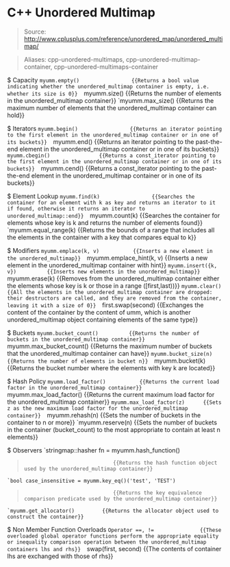 # C++ Unordered Multimap

> Source: http://www.cplusplus.com/reference/unordered_map/unordered_multimap/

> Aliases: cpp-unordered-multimaps, cpp-unordered-multimap-container, cpp-unordered-multimaps-container

$ Capacity
    `myumm.empty()                 {{Returns a bool value indicating whether the unordered_multimap container is empty, i.e. whether its size is 0}} 
    `myumm.size()                  {{Returns the number of elements in the unordered_multimap container}} 
    `myumm.max_size()              {{Returns the maximum number of elements that the unordered_multimap container can hold}} 

$ Iterators
    `myumm.begin()                 {{Returns an iterator pointing to the first element in the unordered_multimap container or in one of its buckets}} 
    `myumm.end()                   {{Returns an iterator pointing to the past-the-end element in the unordered_multimap container or in one of its buckets}} 
    `myumm.cbegin()                {{Returns a const_iterator pointing to the first element in the unordered_multimap container or in one of its buckets}} 
    `myumm.cend()                  {{Returns a const_iterator pointing to the past-the-end element in the unordered_multimap container or in one of its buckets}} 

$ Element Lookup
    `myumm.find(k)                 {{Searches the container for an element with k as key and returns an iterator to it if found, otherwise it returns an iterator to unordered_multimap::end}} 
    `myumm.count(k)                {{Searches the container for elements whose key is k and returns the number of elements found}} 
    `myumm.equal_range(k)          {{Returns the bounds of a range that includes all the elements in the container with a key that compares equal to k}} 

$ Modifiers
    `myumm.emplace(k, v)           {{Inserts a new element in the unordered_multimap}} 
    `myumm.emplace_hint(k, v)      {{Inserts a new element in the unordered_multimap container with hint}} 
    `myumm.insert({k, v})          {{Inserts new elements in the unordered_multimap}} 
    `myumm.erase(k)                {{Removes from the unordered_multimap container either the elements whose key is k or those in a range ([first,last))}} 
    `myumm.clear()                 {{All the elements in the unordered_multimap container are dropped: their destructors are called, and they are removed from the container, leaving it with a size of 0}} 
    `first.swap(second)            {{Exchanges the content of the container by the content of umm, which is another unordered_multimap object containing elements of the same type}} 

$ Buckets
    `myumm.bucket_count()          {{Returns the number of buckets in the unordered_multimap container}} 
    `myumm.max_bucket_count()      {{Returns the maximum number of buckets that the unordered_multimap container can have}} 
    `myumm.bucket_size(n)          {{Returns the number of elements in bucket n}} 
    `myumm.bucket(k)               {{Returns the bucket number where the elements with key k are located}} 

$ Hash Policy
    `myumm.load_factor()           {{Returns the current load factor in the unordered_multimap container}} 
    `myumm.max_load_factor()       {{Returns the current maximum load factor for the unordered_multimap container}} 
    `myumm.max_load_factor(z)      {{Sets z as the new maximum load factor for the unordered_multimap container}} 
    `myumm.rehash(n)               {{Sets the number of buckets in the container to n or more}} 
    `myumm.reserve(n)              {{Sets the number of buckets in the container (bucket_count) to the most appropriate to contain at least n elements}} 

$ Observers
    `stringmap::hasher fn = myumm.hash_function()
>                                  {{Returns the hash function object used by the unordered_multimap container}} 
    `bool case_insensitive = myumm.key_eq()('test', 'TEST')
>                                  {{Returns the key equivalence comparison predicate used by the unordered_multimap container}} 
    `myumm.get_allocator()         {{Returns the allocator object used to construct the container}} 

$ Non Member Function Overloads
    `Operator ==, !=               {{These overloaded global operator functions perform the appropriate equality or inequality comparison operation between the unordered_multimap containers lhs and rhs}} 
    `swap(first, second)           {{The contents of container lhs are exchanged with those of rhs}} 

